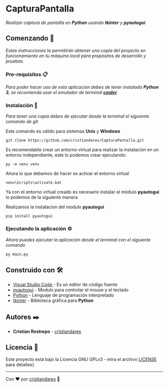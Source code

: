 # CapturaPantalla
_Realizar captura de pantalla en **Python** usando **tkinter** y **pyautogui**_

## Comenzando 🚀

_Estas instrucciones te permitirán obtener una copia del proyecto en funcionamiento en tu máquina local para propósitos de desarrollo y pruebas._

### Pre-requisitos 📋
_Para poder hacer uso de esta aplicación debes de tener instalado **Python 3**, se recomienda usar el emulador de terminal **[cmder](https://cmder.net/)**_

### Instalación 🔧

_Para tener una copia debes de ejecutar desde la terminal el siguiente comando de git_

Este comando es válido para sistemas **Unix** y **Windows**
```
git clone https://github.com/cristiandares/CapturaPantalla.git
```
Es recomendable crear un entorno virtual para realizar la instalación en un entorno independiente, este lo podemos crear ejecutando:
```
py -m venv venv
```
Ahora lo que debemos de hacer es activar el entorno virtual
```
venv\Scripts\activate.bat
```
Ya con el entorno virtual creado es necesario instalar el módulo **pyautogui** lo podemos de la siguiente manera

Realizamos la instalacion del modulo **pyautogui**
```
pip install pyautogui
```


### Ejecutando la aplicación ⚙️
_Ahora puedes ejecutar la aplicación desde el terminal con el siguiente comando_

```
py main.py
```

## Construido con 🛠️

* [Visual Studio Code ](https://code.visualstudio.com/) - Es un editor de código fuente
* [pyautogui](https://pypi.org/project/PyAutoGUI/) - Modulo para controlar el mouse y el teclado
* [Python](https://www.python.org/) - Lenguaje de programación interpretado
* [tkinter](https://docs.python.org/es/3/library/tk.html) - Biblioteca gráfica para **Python**



## Autores ✒️

* **Cristian Restrepo** - [cristiandares](https://github.com/cristiandares)


## Licencia 📄

Este proyecto está bajo la Licencia GNU GPLv3 - mira el archivo [LICENSE](https://choosealicense.com/licenses/gpl-3.0/) para detalles}

---
Con ❤️ por [cristiandares](https://github.com/cristiandares) 🐍
